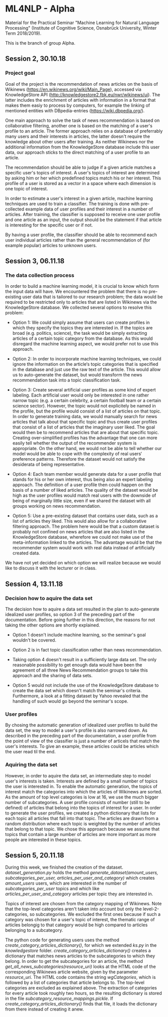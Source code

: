 # ML4NLP - Alpha
Material for the Practical Seminar "Machine Learning for Natural Language Processing" (Institute of Cognitive Science, Osnabrück University, Winter Term 2018/2019).

This is the branch of group Alpha.



## Session 2, 30.10.18

### Project goal

Goal of the project is the recommendation of news articles on the basis of Wikinews (https://en.wikinews.org/wiki/Main_Page), accessed via KnowledgeStore API (http://knowledgestore2.fbk.eu/nwr/wikinews/ui). The latter includes the enrichment of articles with information in a format that makes them easiy to process by computers, for example the linking of mentioned entities with DBpedia-entries (https://wiki.dbpedia.org/).

One main approach to solve the task of news recommendation is based on collaborative filtering, another one is based on the matching of a user's profile to an article. The former approach relies on a database of preferrably many users and their interests in articles, the latter doesn't require the knowledge about other users after training. As neither Wikinews nor the additional information from the KnowledgeStore database include this user data, our approach sticks to the direct matching of a user profile to an article.

The recommendation should be able to judge if a given article matches a specific user's topics of interest. A user's topics of interest are determined by asking him or her which predefined topics match his or her interest. This profile of a user is stored as a vector in a space where each dimension is one topic of interest.

In order to estimate a user's interest in a given article, machine learning techniques are used to train a classifier. The training is done with pre-collected example data of user profiles and their interest in a number of articles.
After training, the classifier is supposed to receive one user profile and one article as an input, the output should be the statement if that article is interesting for the specific user or if not.

By having a user profile, the classifier should be able to recommend each user individual articles rather than the general recommendation of (for example popular) articles to unknown users.



## Session 3, 06.11.18

### The data collection process

In order to build a machine learning model, it is crucial to know which form the input data will have. We encountered the problem that there is no pre-existing user data that is tailored to our research problem; the data would be required to be restricted only to articles that are listed in Wikinews via the KnowledgeStore database. We collected several options to resolve this problem:

* Option 1: 
We could simply assume that users can create profiles in which they specify the topics they are interested in. If the topics are broad (e.g. politics, science), the task would be simply extracting articles of a certain topic category from the database. As this would disregard the machine learning aspect, we would prefer not to use this approach.

* Option 2: 
In order to incorporate machine learning techniques, we could ignore the information on the article‘s topic categories that is specified in the database and just use the raw text of the article. This would allow us to auto-generate the dataset, but would transform the news recommendation task into a topic classification task.

* Option 3: 
Create several artificial user profiles as some kind of expert labeling. Each artificial user would only be interested in one rather narrow topic (e.g. a certain celebrity, a certain football team or a certain science sector). However, the topic would not explicitely be named in the profile, but the profile would consist of a list of articles on that topic. In order to generate training data, we would manually search for news articles that talk about that specific topic and thus create user profiles that consist of a list of articles that the imaginary user liked. The goal would then be to recommend articles that are about that specific topic.
Creating over-simplified profiles has the advantage that one can more easily tell whether the output of the recommender system is appropriate. On the other hand, we would not be able to tell whether our model would be able to cope with the complexity of real users‘ preference patterns. Therefore the dataset would not satisfy the desiderata of being representative.

* Option 4:
Each team member would generate data for a user profile that stands for his or her own interest, thus being also an expert labeling approach. The definition of a user profile then could happen on the basis of a number of liked articles. The quality of the dataset would be high as the user profiles would match real users with the downside of being of marginally little size, even if we shared the dataset with all groups working on news recommendation.

* Option 5:
Use a pre-existing dataset that contains user data, such as a list of articles they liked. This would also allow for a collaborative filtering approach. The problem here would be that a custom dataset is probably not confined on news articles that are also listed in the KnowledgeStore database, wherefore we could not make use of the meta-information linked to the articles.
The advantage would be that the recommender system would work with real data instead of artificially created data.

We have not yet decided on which option we will realize because we would like to discuss it with the lecturer or in class.


## Session 4, 13.11.18

### Decision how to aquire the data set

The decision how to aquire a data set resulted in the plan to auto-generate idealized user profiles, so option 3 of the preceding part of the documentation.
Before going further in this direction, the reasons for not taking the other options are shortly explained.

* Option 1 doesn't include machine learning, so the seminar's goal wouldn't be covered.

* Option 2 is in fact topic classification rather than news recommendation. 

* Taking option 4 doesn't result in a sufficiently large data set. The only reasonable possibility to get enough data would have been the agreement of all three News Recommendation groups to take this approach and the sharing of data sets.

* Option 5 would not include the use of the KnowledgeStore database to create the data set which doesn't match the seminar's criteria. Furthermore, a look at a fitting dataset by Yahoo revealed that the handling of such would go beyond the seminar's scope.

### User profiles

By chosing the automatic generation of idealized user profiles to build the data set, the way to model a user's profile is also narrowed down. As described in the preceding part of the documentation, a user profile from the point of view of the classifier is just a number of articels that match the user's interests. To give an example, these articles could be articles which the user read til the end.

### Aquiring the data set

However, in order to aquire the data set, an intermediate step to model user's interests is taken. Interests are defined by a small number of topics the user is interested in. To enable the automatic generation, the topics of interest match the categories into which the articles of Wikinews are sorted. As the amount of top level categories is low at 16, we use the much bigger number of subcategories.
A user profile consists of number (still to be defined) of articles that belong into the topics of interest for a user. In order to generate the user profiles, we created a python dictionary that lists for each topic all articles that fall into that topic. The articles are drawn from a random distribution where each topic is weighted by the number of articles that belong to that topic. We chose this approach because we assume that topics that contain a large number of articles are more important as more people are interested in these topics.



## Session 5, 20.11.18

During this week, we finished the creation of the dataset. *dataset_generation.py* holds the method *generate_dataset(amount_users, subcategories_per_user, articles_per_user_and_category)* which creates *amount_users* users, which are interested in the number of *subcategories_per_user* topics and which like *articles_per_user_and_category* articles per topic they are interested in.

Topics of interest are chosen from the category mapping of Wikinews. Note that the top-level categories aren't taken into account but only the level-2-categories, so subcategories. We excluded the first ones because if such a category was chosen for a user's topic of interest, the thematic range of articles belongig to that category would be high compared to articles belonging to a subcategory.

The python code for generating users uses the method *create_category_articles_dictionary()*, for which we extended *ks.py* in the *knowledgestore* folder. *create_category_articles_dictionary()* creates a dictionary that matches news articles to the subcategories to which they belong. In order to get the subcategories for an article, the method *get_all_news_subcategories(resource_uri)* looks at the HTML code of the corresponding Wikinews article website, given by the parameter *resource_uri*. The HTML code contains the string *wgCategories*, which is followed by a list of categories that article belongs to. The top-level categories are excluded as explained above. 
The extraction of categories for every article took roughly two hours, so the resulting dictionary is stored in the file *subcategory_resource_mappings.pickle*. If *create_category_articles_dictionary()* finds that file, it loads the dictionary from there instead of creating it anew.
